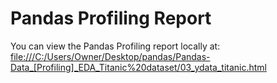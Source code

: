 # Pandas Profiling Report

You can view the Pandas Profiling report locally at: 
[file:///C:/Users/Owner/Desktop/pandas/Pandas-Data_[Profiling]_EDA_Titanic%20dataset/03_ydata_titanic.html](file:///C:/Users/Owner/Desktop/pandas/Pandas-Data_[Profiling]_EDA_Titanic%20dataset/03_ydata_titanic.html)

